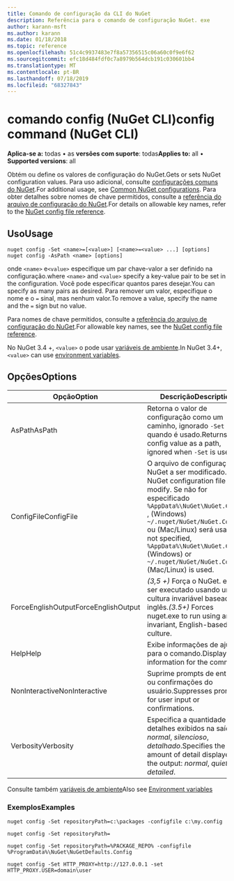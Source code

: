 ```yaml
---
title: Comando de configuração da CLI do NuGet
description: Referência para o comando de configuração NuGet. exe
author: karann-msft
ms.author: karann
ms.date: 01/18/2018
ms.topic: reference
ms.openlocfilehash: 51c4c9937483e7f8a57356515c06a60c0f9e6f62
ms.sourcegitcommit: efc18d484fdf0c7a8979b564dcb191c030601bb4
ms.translationtype: MT
ms.contentlocale: pt-BR
ms.lasthandoff: 07/18/2019
ms.locfileid: "68327843"
---
```

# <a name="config-command-nuget-cli"></a><span data-ttu-id="16460-103">comando config (NuGet CLI)</span><span class="sxs-lookup"><span data-stu-id="16460-103">config command (NuGet CLI)</span></span>

<span data-ttu-id="16460-104">**Aplica-se a:** todas &bullet; as **versões com suporte**: todas</span><span class="sxs-lookup"><span data-stu-id="16460-104">**Applies to:** all &bullet; **Supported versions**: all</span></span>

<span data-ttu-id="16460-105">Obtém ou define os valores de configuração do NuGet.</span><span class="sxs-lookup"><span data-stu-id="16460-105">Gets or sets NuGet configuration values.</span></span> <span data-ttu-id="16460-106">Para uso adicional, consulte [configurações comuns do NuGet](../../consume-packages/configuring-nuget-behavior.md).</span><span class="sxs-lookup"><span data-stu-id="16460-106">For additional usage, see [Common NuGet configurations](../../consume-packages/configuring-nuget-behavior.md).</span></span> <span data-ttu-id="16460-107">Para obter detalhes sobre nomes de chave permitidos, consulte a [referência do arquivo de configuração do NuGet](../nuget-config-file.md).</span><span class="sxs-lookup"><span data-stu-id="16460-107">For details on allowable key names, refer to the [NuGet config file reference](../nuget-config-file.md).</span></span>

## <a name="usage"></a><span data-ttu-id="16460-108">Uso</span><span class="sxs-lookup"><span data-stu-id="16460-108">Usage</span></span>

```cli
nuget config -Set <name>=[<value>] [<name>=<value> ...] [options]
nuget config -AsPath <name> [options]
```

<span data-ttu-id="16460-109">onde `<name>` e`<value>` especifique um par chave-valor a ser definido na configuração.</span><span class="sxs-lookup"><span data-stu-id="16460-109">where `<name>` and `<value>` specify a key-value pair to be set in the configuration.</span></span> <span data-ttu-id="16460-110">Você pode especificar quantos pares desejar.</span><span class="sxs-lookup"><span data-stu-id="16460-110">You can specify as many pairs as desired.</span></span> <span data-ttu-id="16460-111">Para remover um valor, especifique o nome e o `=` sinal, mas nenhum valor.</span><span class="sxs-lookup"><span data-stu-id="16460-111">To remove a value, specify the name and the `=` sign but no value.</span></span>

<span data-ttu-id="16460-112">Para nomes de chave permitidos, consulte a [referência do arquivo de configuração do NuGet](../nuget-config-file.md).</span><span class="sxs-lookup"><span data-stu-id="16460-112">For allowable key names, see the [NuGet config file reference](../nuget-config-file.md).</span></span>

<span data-ttu-id="16460-113">No NuGet 3.4 +, `<value>` o pode usar [variáveis de ambiente](cli-ref-environment-variables.md).</span><span class="sxs-lookup"><span data-stu-id="16460-113">In NuGet 3.4+, `<value>` can use [environment variables](cli-ref-environment-variables.md).</span></span>

## <a name="options"></a><span data-ttu-id="16460-114">Opções</span><span class="sxs-lookup"><span data-stu-id="16460-114">Options</span></span>

| <span data-ttu-id="16460-115">Opção</span><span class="sxs-lookup"><span data-stu-id="16460-115">Option</span></span> | <span data-ttu-id="16460-116">Descrição</span><span class="sxs-lookup"><span data-stu-id="16460-116">Description</span></span> |
| --- | --- |
| <span data-ttu-id="16460-117">AsPath</span><span class="sxs-lookup"><span data-stu-id="16460-117">AsPath</span></span> | <span data-ttu-id="16460-118">Retorna o valor de configuração como um caminho, ignorado `-Set` quando é usado.</span><span class="sxs-lookup"><span data-stu-id="16460-118">Returns the config value as a path, ignored when `-Set` is used.</span></span> |
| <span data-ttu-id="16460-119">ConfigFile</span><span class="sxs-lookup"><span data-stu-id="16460-119">ConfigFile</span></span> | <span data-ttu-id="16460-120">O arquivo de configuração do NuGet a ser modificado.</span><span class="sxs-lookup"><span data-stu-id="16460-120">The NuGet configuration file to modify.</span></span> <span data-ttu-id="16460-121">Se não for especificado `%AppData%\NuGet\NuGet.Config` , (Windows) `~/.nuget/NuGet/NuGet.Config` ou (Mac/Linux) será usado.</span><span class="sxs-lookup"><span data-stu-id="16460-121">If not specified, `%AppData%\NuGet\NuGet.Config` (Windows) or `~/.nuget/NuGet/NuGet.Config` (Mac/Linux) is used.</span></span>|
| <span data-ttu-id="16460-122">ForceEnglishOutput</span><span class="sxs-lookup"><span data-stu-id="16460-122">ForceEnglishOutput</span></span> | <span data-ttu-id="16460-123">*(3,5 +)* Força o NuGet. exe a ser executado usando uma cultura invariável baseada em inglês.</span><span class="sxs-lookup"><span data-stu-id="16460-123">*(3.5+)* Forces nuget.exe to run using an invariant, English-based culture.</span></span> |
| <span data-ttu-id="16460-124">Help</span><span class="sxs-lookup"><span data-stu-id="16460-124">Help</span></span> | <span data-ttu-id="16460-125">Exibe informações de ajuda para o comando.</span><span class="sxs-lookup"><span data-stu-id="16460-125">Displays help information for the command.</span></span> |
| <span data-ttu-id="16460-126">NonInteractive</span><span class="sxs-lookup"><span data-stu-id="16460-126">NonInteractive</span></span> | <span data-ttu-id="16460-127">Suprime prompts de entrada ou confirmações do usuário.</span><span class="sxs-lookup"><span data-stu-id="16460-127">Suppresses prompts for user input or confirmations.</span></span> |
| <span data-ttu-id="16460-128">Verbosity</span><span class="sxs-lookup"><span data-stu-id="16460-128">Verbosity</span></span> | <span data-ttu-id="16460-129">Especifica a quantidade de detalhes exibidos na saída: *normal*, *silencioso*, *detalhado*.</span><span class="sxs-lookup"><span data-stu-id="16460-129">Specifies the amount of detail displayed in the output: *normal*, *quiet*, *detailed*.</span></span> |

<span data-ttu-id="16460-130">Consulte também [variáveis de ambiente](cli-ref-environment-variables.md)</span><span class="sxs-lookup"><span data-stu-id="16460-130">Also see [Environment variables](cli-ref-environment-variables.md)</span></span>

### <a name="examples"></a><span data-ttu-id="16460-131">Exemplos</span><span class="sxs-lookup"><span data-stu-id="16460-131">Examples</span></span>

```cli
nuget config -Set repositoryPath=c:\packages -configfile c:\my.config

nuget config -Set repositoryPath=

nuget config -Set repositoryPath=%PACKAGE_REPO% -configfile %ProgramData%\NuGet\NuGetDefaults.Config

nuget config -Set HTTP_PROXY=http://127.0.0.1 -set HTTP_PROXY.USER=domain\user
```
